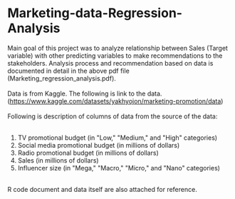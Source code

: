 # Marketing-data-Regression-Analysis
Main goal of this project was to analyze relationship between Sales (Target variable) with other predicting variables to make recommendations to the stakeholders. Analysis process and recommendation based on data is documented in detail in the above pdf file (Marketing_regression_analysis.pdf).<br />
<br />
Data is from Kaggle. The following is link to the data. (https://www.kaggle.com/datasets/yakhyojon/marketing-promotion/data)<br />
<br />
Following is description of columns of data from the source of the data:<br />
<br />
1. TV promotional budget (in "Low," "Medium," and "High" categories)<br />
2. Social media promotional budget (in millions of dollars)<br />
3. Radio promotional budget (in millions of dollars)<br />
4. Sales (in millions of dollars)<br />
5. Influencer size (in "Mega," "Macro," "Micro," and "Nano" categories)<br />
<br />
R code document and data itself are also attached for reference.
